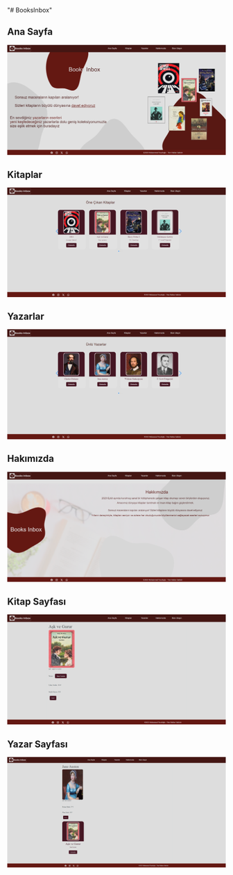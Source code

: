 "# BooksInbox" 

<h2> Ana Sayfa </h2>
<img src="https://github.com/Ahmedsall1/BooksInbox/blob/main/Foto/Screenshot%202024-04-04%20120839.png">

<h2> Kitaplar </h2>
<img src="https://github.com/Ahmedsall1/BooksInbox/blob/main/Foto/Screenshot%202024-04-04%20120850.png">

<h2> Yazarlar </h2>
<img src="https://github.com/Ahmedsall1/BooksInbox/blob/main/Foto/Screenshot%202024-04-04%20120859.png">

<h2> Hakımızda </h2>
<img src="https://github.com/Ahmedsall1/BooksInbox/blob/main/Foto/Screenshot%202024-04-04%20120911.png">

<h2> Kitap Sayfası </h2>
<img src="https://github.com/Ahmedsall1/BooksInbox/blob/main/Foto/Screenshot%202024-04-04%20120933.png">

<h2> Yazar Sayfası </h2>
<img src="https://github.com/Ahmedsall1/BooksInbox/blob/main/Foto/Screenshot%202024-04-04%20121002.png">
